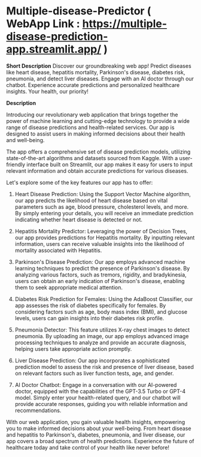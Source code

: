 # Multiple-disease-Predictor  ( WebApp Link : https://multiple-disease-prediction-app.streamlit.app/ )

**Short Description**
Discover our groundbreaking web app! Predict diseases like heart disease, hepatitis mortality, Parkinson's disease, diabetes risk, pneumonia, and detect liver diseases. Engage with an AI doctor through our chatbot. Experience accurate predictions and personalized healthcare insights. Your health, our priority!

**Description**

Introducing our revolutionary web application that brings together the power of machine learning and cutting-edge technology to provide a wide range of disease predictions and health-related services. Our app is designed to assist users in making informed decisions about their health and well-being.

The app offers a comprehensive set of disease prediction models, utilizing state-of-the-art algorithms and datasets sourced from Kaggle. With a user-friendly interface built on Streamlit, our app makes it easy for users to input relevant information and obtain accurate predictions for various diseases.

Let's explore some of the key features our app has to offer:

1. Heart Disease Prediction: Using the Support Vector Machine algorithm, our app predicts the likelihood of heart disease based on vital parameters such as age, blood pressure, cholesterol levels, and more. By simply entering your details, you will receive an immediate prediction indicating whether heart disease is detected or not.

2. Hepatitis Mortality Predictor: Leveraging the power of Decision Trees, our app provides predictions for Hepatitis mortality. By inputting relevant information, users can receive valuable insights into the likelihood of mortality associated with Hepatitis.

3. Parkinson's Disease Prediction: Our app employs advanced machine learning techniques to predict the presence of Parkinson's disease. By analyzing various factors, such as tremors, rigidity, and bradykinesia, users can obtain an early indication of Parkinson's disease, enabling them to seek appropriate medical attention.

4. Diabetes Risk Prediction for Females: Using the AdaBoost Classifier, our app assesses the risk of diabetes specifically for females. By considering factors such as age, body mass index (BMI), and glucose levels, users can gain insights into their diabetes risk profile.

5. Pneumonia Detector: This feature utilizes X-ray chest images to detect pneumonia. By uploading an image, our app employs advanced image processing techniques to analyze and provide an accurate diagnosis, helping users take appropriate action promptly.

6. Liver Disease Prediction: Our app incorporates a sophisticated prediction model to assess the risk and presence of liver disease, based on relevant factors such as liver function tests, age, and gender.

7. AI Doctor Chatbot: Engage in a conversation with our AI-powered doctor, equipped with the capabilities of the GPT-3.5 Turbo or GPT-4 model. Simply enter your health-related query, and our chatbot will provide accurate responses, guiding you with reliable information and recommendations.

With our web application, you gain valuable health insights, empowering you to make informed decisions about your well-being. From heart disease and hepatitis to Parkinson's, diabetes, pneumonia, and liver disease, our app covers a broad spectrum of health predictions. Experience the future of healthcare today and take control of your health like never before!
